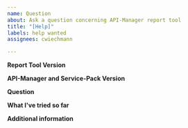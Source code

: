 ```yaml
---
name: Question
about: Ask a question concerning API-Manager report tool
title: "[Help]"
labels: help wanted
assignees: cwiechmann

---
```


**Report Tool Version**


**API-Manager and Service-Pack Version**


**Question**


**What I've tried so far**


**Additional information**
